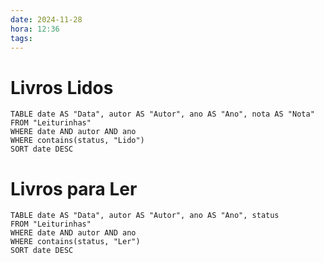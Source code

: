 ```yaml
---
date: 2024-11-28
hora: 12:36
tags:
---
```


# Livros Lidos
```dataview
TABLE date AS "Data", autor AS "Autor", ano AS "Ano", nota AS "Nota"
FROM "Leiturinhas"
WHERE date AND autor AND ano 
WHERE contains(status, "Lido")
SORT date DESC
```

# Livros para Ler

```dataview
TABLE date AS "Data", autor AS "Autor", ano AS "Ano", status 
FROM "Leiturinhas"
WHERE date AND autor AND ano 
WHERE contains(status, "Ler")
SORT date DESC
```
